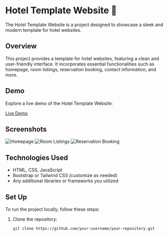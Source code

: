 # Hotel Template Website 🏨

The Hotel Template Website is a project designed to showcase a sleek and modern template for hotel websites.

## Overview

This project provides a template for hotel websites, featuring a clean and user-friendly interface. It incorporates essential functionalities such as homepage, room listings, reservation booking, contact information, and more.

## Demo

Explore a live demo of the Hotel Template Website:

[Live Demo](https://hotel-templete-webiste.netlify.app/)

## Screenshots

![Homepage](/path/to/homepage-screenshot.png)
![Room Listings](/path/to/room-listings-screenshot.png)
![Reservation Booking](/path/to/reservation-booking-screenshot.png)

## Technologies Used

- HTML, CSS, JavaScript
- Bootstrap or Tailwind CSS (customize as needed)
- Any additional libraries or frameworks you utilized

## Set Up

To run the project locally, follow these steps:

1. Clone the repository:

   ```bash
   git clone https://github.com/your-username/your-repository.git
